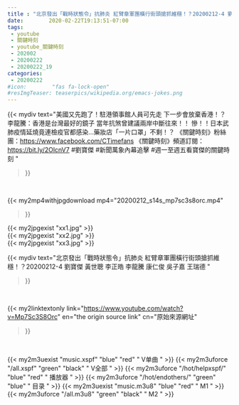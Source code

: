 ```yaml
---
title : "北京發出「戰時狀態令」抗肺炎 紅臂章軍團橫行街頭搶抓維穩！？20200212-4 劉寶傑 黃世聰 李正皓 李龍騰 康仁俊 吳子嘉 王瑞德 "
date:        2020-02-22T19:13:51-07:00
tags:
 - youtube
 - 關鍵時刻
 - youtube_關鍵時刻
 - 202002
 - 20200222
 - 20200222_19
categories:
 - 20200222
#icon:        "fas fa-lock-open"
#resImgTeaser: teaserpics/wikipedia.org/emacs-jokes.png
---
```


{{< mydiv text="美國又先跑了！駐港領事館人員可先走 下一步會放棄香港！？ 李龍騰：香港是台灣最好的鏡子 當年抗煞曾建議兩岸中斷往來！！ 慘！！日本武肺疫情延燒竟連檢疫官都感染…藥妝店「一片口罩」不剩！？  《關鍵時刻》粉絲團：https://www.facebook.com/CTimefans 《關鍵時刻》頻道訂閱：https://bit.ly/2OlcnV7  #劉寶傑 #新聞萬象內幕追擊 #週一至週五看寶傑的關鍵時刻 "
>}}
<br>


{{< my2mp4withjpgdownload mp4="20200212_s14s_mp7sc3s8orc.mp4"
>}}

{{< my2jpgexist "xx1.jpg" >}}<br>
{{< my2jpgexist "xx2.jpg" >}}<br>
{{< my2jpgexist "xx3.jpg" >}}<br>



{{< mydiv text="北京發出「戰時狀態令」抗肺炎 紅臂章軍團橫行街頭搶抓維穩！？20200212-4 劉寶傑 黃世聰 李正皓 李龍騰 康仁俊 吳子嘉 王瑞德 "
>}}
<br>

{{< my2linktextonly link="https://www.youtube.com/watch?v=Mp7Sc3S8Orc"
en="the origin source link" cn="原始來源網址"
>}}


<br>

{{< my2m3uexist "music.xspf"        "blue"   "red"    " V单曲 " >}} {{< my2m3uforce "/all.xspf"         "green"  "black"  " V全部 " >}} {{< my2m3uforce "/hot/helpxspf/"    "blue"   "red"    " 播放器 " >}} {{< my2m3uforce "/hot/endothers/"   "green"  "blue"   " 目录 " >}} {{< my2m3uexist "music.m3u8"        "blue"   "red"    " M1 " >}} {{< my2m3uforce "/all.m3u8"         "green"  "black"  " M2 " >}} 
